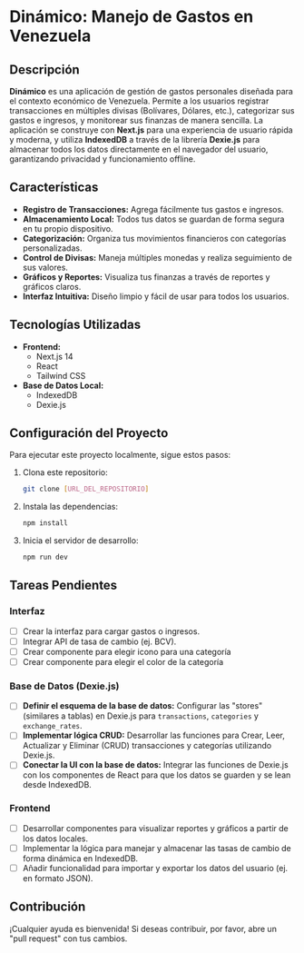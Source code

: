 # Dinámico: Manejo de Gastos en Venezuela

## Descripción

**Dinámico** es una aplicación de gestión de gastos personales diseñada para el contexto económico de Venezuela. Permite a los usuarios registrar transacciones en múltiples divisas (Bolívares, Dólares, etc.), categorizar sus gastos e ingresos, y monitorear sus finanzas de manera sencilla. La aplicación se construye con **Next.js** para una experiencia de usuario rápida y moderna, y utiliza **IndexedDB** a través de la librería **Dexie.js** para almacenar todos los datos directamente en el navegador del usuario, garantizando privacidad y funcionamiento offline.

## Características

* **Registro de Transacciones:** Agrega fácilmente tus gastos e ingresos.
* **Almacenamiento Local:** Todos tus datos se guardan de forma segura en tu propio dispositivo.
* **Categorización:** Organiza tus movimientos financieros con categorías personalizadas.
* **Control de Divisas:** Maneja múltiples monedas y realiza seguimiento de sus valores.
* **Gráficos y Reportes:** Visualiza tus finanzas a través de reportes y gráficos claros.
* **Interfaz Intuitiva:** Diseño limpio y fácil de usar para todos los usuarios.

## Tecnologías Utilizadas

* **Frontend:**
    * Next.js 14
    * React
    * Tailwind CSS
* **Base de Datos Local:**
    * IndexedDB
    * Dexie.js

## Configuración del Proyecto

Para ejecutar este proyecto localmente, sigue estos pasos:

1.  Clona este repositorio:
    ```bash
    git clone [URL_DEL_REPOSITORIO]
    ```

2.  Instala las dependencias:
    ```bash
    npm install
    ```

3.  Inicia el servidor de desarrollo:
    ```bash
    npm run dev
    ```

## Tareas Pendientes

### Interfaz

- [ ] Crear la interfaz para cargar gastos o ingresos.
- [ ] Integrar API de tasa de cambio (ej. BCV).
- [ ] Crear componente para elegir icono para una categoría
- [ ] Crear componente para elegir el color de la categoría

### Base de Datos (Dexie.js)

- [ ] **Definir el esquema de la base de datos:** Configurar las "stores" (similares a tablas) en Dexie.js para `transactions`, `categories` y `exchange_rates`.
- [ ] **Implementar lógica CRUD:** Desarrollar las funciones para Crear, Leer, Actualizar y Eliminar (CRUD) transacciones y categorías utilizando Dexie.js.
- [ ] **Conectar la UI con la base de datos:** Integrar las funciones de Dexie.js con los componentes de React para que los datos se guarden y se lean desde IndexedDB.

### Frontend

- [ ] Desarrollar componentes para visualizar reportes y gráficos a partir de los datos locales.
- [ ] Implementar la lógica para manejar y almacenar las tasas de cambio de forma dinámica en IndexedDB.
- [ ] Añadir funcionalidad para importar y exportar los datos del usuario (ej. en formato JSON).

## Contribución

¡Cualquier ayuda es bienvenida! Si deseas contribuir, por favor, abre un "pull request" con tus cambios.